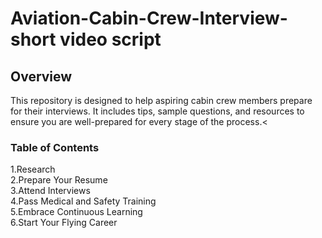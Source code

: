 # Aviation-Cabin-Crew-Interview-short video script<br/>

## Overview
This repository is designed to help aspiring cabin crew members prepare for their interviews. It includes tips, sample questions, and resources to ensure you are well-prepared for every stage of the process.<
<br/>
### Table of Contents<br/>
1.Research<br/>
2.Prepare Your Resume<br/>
3.Attend Interviews<br/>
4.Pass Medical and Safety Training<br/>
5.Embrace Continuous Learning<br/>
6.Start Your Flying Career<br/>

